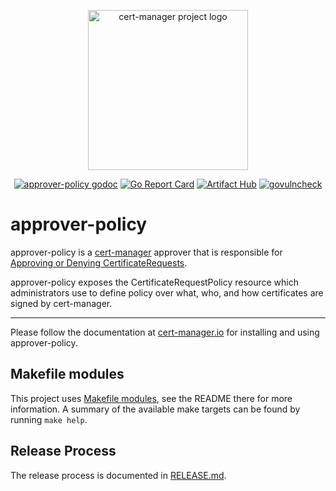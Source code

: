 <p align="center">
  <img src="https://raw.githubusercontent.com/cert-manager/cert-manager/d53c0b9270f8cd90d908460d69502694e1838f5f/logo/logo-small.png" height="256" width="256" alt="cert-manager project logo" />
</p>
<p align="center">
  <a href="https://godoc.org/github.com/cert-manager/approver-policy"><img src="https://godoc.org/github.com/cert-manager/approver-policy?status.svg" alt="approver-policy godoc"></a>
  <a href="https://goreportcard.com/report/github.com/cert-manager/approver-policy"><img alt="Go Report Card" src="https://goreportcard.com/badge/github.com/cert-manager/approver-policy" /></a>
  <a href="https://artifacthub.io/packages/search?repo=cert-manager"><img alt="Artifact Hub" src="https://img.shields.io/endpoint?url=https://artifacthub.io/badge/repository/cert-manager" /></a>
  <a href="https://github.com/cert-manager/approver-policy/actions/workflows/govulncheck.yaml"><img alt="govulncheck" src="https://github.com/cert-manager/approver-policy/actions/workflows/govulncheck.yaml/badge.svg" /></a>
</p>

# approver-policy

approver-policy is a [cert-manager](https://cert-manager.io) approver that is
responsible for [Approving or Denying
CertificateRequests](https://cert-manager.io/docs/concepts/certificaterequest/#approval).

approver-policy exposes the CertificateRequestPolicy resource which
administrators use to define policy over what, who, and how certificates are
signed by cert-manager.

---

Please follow the documentation at
[cert-manager.io](https://cert-manager.io/docs/usage/approver-policy/) for
installing and using approver-policy.

## Makefile modules

This project uses [Makefile modules](https://github.com/cert-manager/makefile-modules), see the README there for more information.
A summary of the available make targets can be found by running `make help`.

## Release Process

The release process is documented in [RELEASE.md](RELEASE.md).